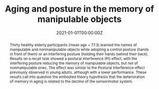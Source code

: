 ---
abstract: "Thirty healthy elderly participants (mean age = 77.3) learned the names of manipulable and nonmanipulable objects while adopting a control posture (hands in front of them) or an interfering posture (holding their hands behind their back). Results on a recall task showed a postural interference (PI) effect, with the interfering posture reducing the memory of manipulable objects, but not of nonmanipulable ones. The effect was similar to the Postural Interference effect previously observed in young adults, although with a lower performance. These results call into question the embodied theory hypothesis that the deterioration of memory in aging is related to the decline of the sensorimotor system."
authors:
- Dutriaux, L.
- Nicolas, S.
- Gyselinck, V.
date: "2021-01-01T00:00:00Z"
doi: ""
featured: false
image:
  caption: ""
  focal_point: ""
  preview_only: true
projects: []
publication: 'Aging, Neuropsychology, and Cognition'
publication_short: ""
publication_types:
- "2"
publishDate: "2021-01-01T00:00:00Z"
slides: ""
summary: ""
tags:
- Source Themes
title: "Aging and posture in the memory of manipulable objects"
url_code: ""
url_dataset: ""
url_pdf: https://www.tandfonline.com/doi/full/10.1080/13825585.2019.1708252?scroll=top&needAccess=true
url_poster: ""
url_project: ""
url_slides: ""
url_source: ""
url_video: ""
---